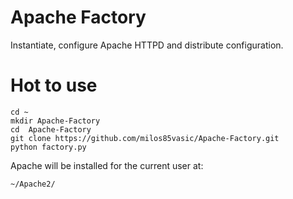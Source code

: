 # Apache Factory

Instantiate, configure Apache HTTPD and distribute configuration.

# Hot to use

```
cd ~
mkdir Apache-Factory
cd  Apache-Factory
git clone https://github.com/milos85vasic/Apache-Factory.git
python factory.py
```

Apache will be installed for the current user at:
```
~/Apache2/
```

